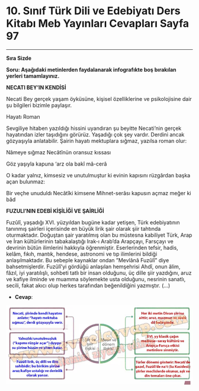 # 10. Sınıf Türk Dili ve Edebiyatı Ders Kitabı Meb Yayınları Cevapları Sayfa 97

---

**Sıra Sizde**

**Soru: Aşağıdaki metinlerden faydalanarak infografıkte boş bırakılan yerleri tamamlayınız.**

**NECATI BEY’IN KENDİSİ**

Necati Bey gerçek yaşam öyküsüne, kişisel özelliklerine ve psikolojisine dair şu bilgileri bizimle paylaşır.

 Hayatı Roman

 Sevgiliye hitaben yazıldığı hissini uyandıran şu beyitte Necati’nin gerçek hayatından izler taşıdığını görürüz. Yaşadığı çok şey vardır. Derdini ancak gözyaşıyla anlatabilir. Şairin hayatı mektuplara sığmaz, yazılsa roman olur:

 Nâmeye sığmaz Necâtînün oransuz kıssası

 Göz yaşıyla kapuna ‘arz ola bakî mâ-cerâ

 O kadar yalnız, kimsesiz ve unutulmuştur ki evinin kapısını rüzgârdan başka açan bulunmaz:

 Bir veçhe unuduldı Necâtîki kimsene Mihnet-serâsı kapusın açmaz meğer ki bâd

**FUZULI’NIN EDEBİ KİŞİLİĞİ VE ŞAİRLİĞİ**

Fuzûlî, yaşadığı XVI. yüzyıldan bugüne kadar yetişen, Türk edebiyatının tanınmış şairleri içerisinde en büyük lirik şair olarak şiir tahtında oturmaktadır. Doğuştan şair yaratılmış olan bu müstesna kabiliyet Türk, Arap ve İran kültürlerinin tabakalaştığı Irak-ı Arab’da Arapçayı, Farsçayı ve devrinin bütün ilimlerini hakkıyla öğrenmiştir. Eserlerinden tefsir, hadis, kelâm, fıkıh, mantık, hendese, astronomi ve tıp ilimlerini bildiği anlaşılmaktadır. Bu sebeple kaynaklar ondan ”Mevlânâ Fuzûlî” diye bahsetmişlerdir. Fuzûlî’yi gördüğü anlaşılan hemşehrisi Ahdî, onun âlim, fâzıl, iyi yaratılışlı, sohbeti tatlı bir insan olduğunu, üç dille şiir yazdığını, aruz ve kafiye ilminde ve muamma söylemekte usta olduğunu, nesrinin sanatlı, secili, fakat akıcı olup herkes tarafından beğenildiğini yazmıştır. (…)

-   **Cevap**:

![Image 1](./image_1.webp)